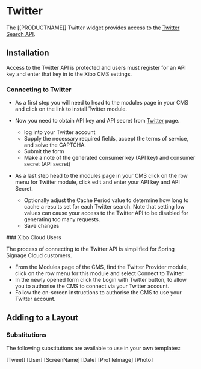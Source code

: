 <!--toc=widgets-->
# Twitter

The [[PRODUCTNAME]] Twitter widget provides access to the [Twitter Search API](https://dev.twitter.com/rest/public/search).

## Installation

Access to the Twitter API is protected and users must register for an API key and enter that key in to the Xibo CMS settings.

### Connecting to Twitter

* As a first step you will need to head to the modules page in your CMS and click on the link to install Twitter module.

* Now you need to obtain API key and API secret from [Twitter]( https://dev.twitter.com/apps/new) page.
	* log into your Twitter account
	* Supply the necessary required fields, accept the terms of service, and solve the CAPTCHA.
	* Submit the form
	* Make a note of the generated consumer key (API key) and consumer secret (API secret)

* As a last step head to the modules page in your CMS click on the row menu for Twitter module, click edit and enter your API key and API Secret.
	* Optionally adjust the Cache Period value to determine how long to cache a results set for each Twitter search. Note that setting low values can cause your access to the Twitter API to be disabled for generating too many requests.
	* Save changes

<nonwhite>
### Xibo Cloud Users

The process of connecting to the Twitter API is simplified for Spring Signage Cloud customers.

* From the Modules page of the CMS, find the Twitter Provider module, click on the row menu for this module and select Connect to Twitter.
* In the newly opened form click the Login with Twitter button, to allow you to authorise the CMS to connect via your Twitter account.
* Follow the on-screen instructions to authorise the CMS to use your Twitter account.

</nonwhite>

## Adding to a Layout

### Substitutions
The following substitutions are available to use in your own templates:

[Tweet]
[User]
[ScreenName]
[Date]
[ProfileImage]
[Photo]
